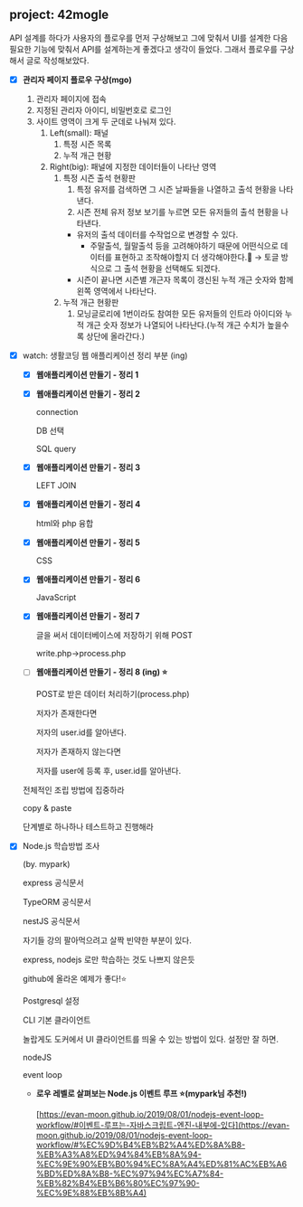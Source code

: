## project: 42mogle

API 설계를 하다가 사용자의 플로우를 먼저 구상해보고 그에 맞춰서 UI를 설계한 다음 필요한 기능에 맞춰서 API를 설계하는게 좋겠다고 생각이 들었다. 그래서 플로우를 구상해서 글로 작성해보았다.

- [x]  **관리자 페이지 플로우 구상(mgo)**
    1. 관리자 페이지에 접속
    2. 지정된 관리자 아이디, 비밀번호로 로그인
    3. 사이트 영역이 크게 두 군데로 나눠져 있다.
        1. Left(small): 패널
            1. 특정 시즌 목록
            2. 누적 개근 현황
        2. Right(big): 패널에 지정한 데이터들이 나타난 영역
            1. 특정 시즌 출석 현황판
                1. 특정 유저를 검색하면 그 시즌 날짜들을 나열하고 출석 현황을 나타낸다.
                2. 시즌 전체 유저 정보 보기를 누르면 모든 유저들의 출석 현황을 나타낸다.
                - 유저의 출석 데이터를 수작업으로 변경할 수 있다.
                    - 주말출석, 월말출석 등을 고려해야하기 때문에 어떤식으로 데이터를 표현하고 조작해야할지 더 생각해야한다.🚨 → 토글 방식으로 그 출석 현황을 선택해도 되겠다.
                - 시즌이 끝나면 시즌별 개근자 목록이 갱신된 누적 개근 숫자와 함께 왼쪽 영역에서 나타난다.
            2. 누적 개근 현황판
                1. 모닝글로리에 1번이라도 참여한 모든 유저들의 인트라 아이디와 누적 개근 숫자 정보가 나열되어 나타난다.(누적 개근 수치가 높을수록 상단에 올라간다.)
- [x]  watch: 생활코딩 웹 애플리케이션 정리 부분 (ing)
    - [x]  ****웹애플리케이션 만들기 - 정리 1****
    - [x]  ****웹애플리케이션 만들기 - 정리 2****
        
        connection
        
        DB 선택
        
        SQL query
        
    - [x]  ****웹애플리케이션 만들기 - 정리 3****
        
        LEFT JOIN
        
    - [x]  ****웹애플리케이션 만들기 - 정리 4****
        
        html와 php 융합
        
    - [x]  ****웹애플리케이션 만들기 - 정리 5****
        
        CSS
        
    - [x]  ****웹애플리케이션 만들기 - 정리 6****
        
        JavaScript
        
    - [x]  ****웹애플리케이션 만들기 - 정리 7****
        
        글을 써서 데이터베이스에 저장하기 위해 POST
        
        write.php→process.php
        
    - [ ]  ****웹애플리케이션 만들기 - 정리 8 (ing) ⭐️****
        
        POST로 받은 데이터 처리하기(process.php)
        
        저자가 존재한다면
        
        저자의 user.id를 알아낸다.
        
        저자가 존재하지 않는다면
        
        저자를 user에 등록 후, user.id를 알아낸다.
        
    
    전체적인 조립 방법에 집중하라
    
    copy & paste
    
    단계별로 하나하나 테스트하고 진행해라
    
- [x]  Node.js 학습방법 조사
    
    (by. mypark)
    
    express 공식문서
    
    TypeORM 공식문서
    
    nestJS 공식문서
    
    자기들 강의 팔아먹으려고 살짝 빈약한 부분이 있다.
    
    express, nodejs 로만 학습하는 것도 나쁘지 않은듯
    
    github에 올라온 예제가 좋다!⭐️
    
    Postgresql 설정
    
    CLI 기본 클라이언트
    
    놀랍게도 도커에서 UI 클라이언트를 띄울 수 있는 방법이 있다. 설정만 잘 하면.
    
    nodeJS
    
    event loop
    
    - **로우 레벨로 살펴보는 Node.js 이벤트 루프 ⭐️(mypark님 추천!)**
        
        [https://evan-moon.github.io/2019/08/01/nodejs-event-loop-workflow/#이벤트-루프는-자바스크립트-엔진-내부에-있다](https://evan-moon.github.io/2019/08/01/nodejs-event-loop-workflow/#%EC%9D%B4%EB%B2%A4%ED%8A%B8-%EB%A3%A8%ED%94%84%EB%8A%94-%EC%9E%90%EB%B0%94%EC%8A%A4%ED%81%AC%EB%A6%BD%ED%8A%B8-%EC%97%94%EC%A7%84-%EB%82%B4%EB%B6%80%EC%97%90-%EC%9E%88%EB%8B%A4)
